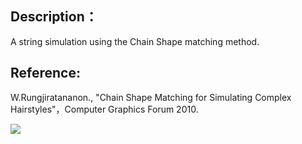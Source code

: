 ## Description：
A string simulation using the Chain Shape matching method.

## Reference: 
W.Rungjiratananon., "Chain Shape Matching for Simulating Complex Hairstyles"，Computer Graphics Forum 2010.

![](https://github.com/DonDracula/OpenGL_projects/blob/master/ChainShapeMatchingSimulation/screenshot-CSM.PNG)  
